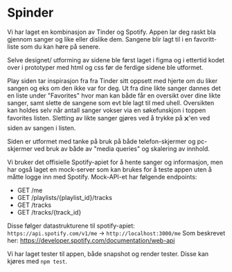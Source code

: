 # Spinder

Vi har laget en kombinasjon av Tinder og Spotify.
Appen lar deg raskt bla gjennom sanger og like eller dislike dem.
Sangene blir lagt til i en favoritt-liste som du kan høre på senere.

Selve designet/ utforming av sidene ble først laget i figma og i ettertid kodet over i prototyper med html og css før de ferdige sidene ble utformet.

Play siden tar inspirasjon fra fra Tinder sitt oppsett med hjerte om du liker sangen og eks om den ikke var for deg. Ut fra dine likte sanger dannes det en liste under "Favorites" hvor man kan både får en oversikt over dine likte sanger, samt slette de sangene som evt ble lagt til med uhell. Oversikten kan holdes selv når antall sanger vokser via en søkefunskjon i toppen favorites listen. Sletting av likte sanger gjøres ved å trykke på 🗙'en ved siden av sangen i listen.

Siden er utformet med tanke på bruk på både telefon-skjermer og pc-skjermer ved bruk av både av "media queries" og skalering av innhold.

Vi bruker det offisielle Spotify-apiet for å hente sanger og informasjon,
men har også laget en mock-server som kan brukes for å teste appen uten
å måtte logge inn med Spotify. Mock-API-et har følgende endpoints:

- GET /me
- GET /playlists/{playlist_id}/tracks
- GET /tracks
- GET /tracks/{track_id}

Disse følger datastrukturene til spotify-apiet:
`https://api.spotify.com/v1/me` -> `http://localhost:3000/me`
Som beskrevet her: https://developer.spotify.com/documentation/web-api

Vi har laget tester til appen, både snapshot og render tester. Disse kan kjøres med `npm test`.
